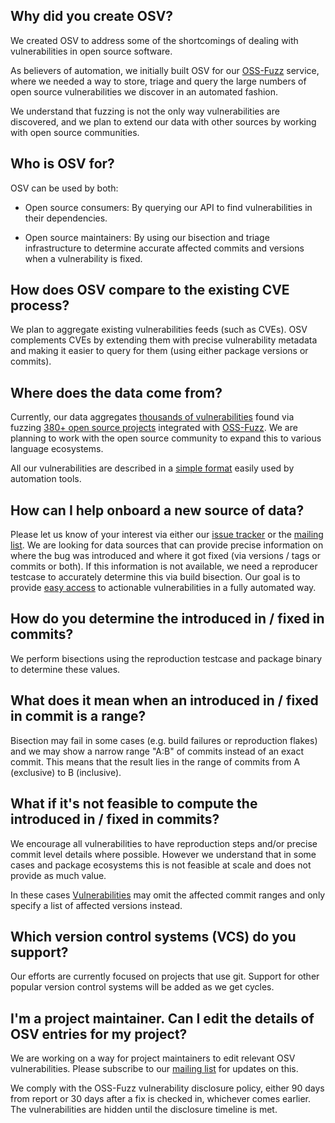 ## Why did you create OSV?

We created OSV to address some of the shortcomings of dealing with
vulnerabilities in open source software.

As believers of automation, we initially built OSV for our
[OSS-Fuzz](https://github.com/google/oss-fuzz) service, where we needed a way to
store, triage and query the large numbers of open source vulnerabilities we
discover in an automated fashion.

We understand that fuzzing is not the only way vulnerabilities are discovered,
and we plan to extend our data with other sources by working with open source
communities.

## Who is OSV for?

OSV can be used by both:

- Open source consumers: By querying our API to find vulnerabilities in their
  dependencies.

- Open source maintainers: By using our bisection and triage infrastructure to
  determine accurate affected commits and versions when a vulnerability is
  fixed.

## How does OSV compare to the existing CVE process?

We plan to aggregate existing vulnerabilities feeds (such as CVEs). OSV
complements CVEs by extending them with precise vulnerability metadata and
making it easier to query for them (using either package versions or commits).

## Where does the data come from?

Currently, our data aggregates [thousands of vulnerabilities](https://bugs.chromium.org/p/oss-fuzz/issues/list?q=Type%3DBug-Security%20-status%3AWontFix%2CDuplicate&can=1) found via fuzzing
[380+ open source projects](https://github.com/google/oss-fuzz/tree/master/projects)
integrated with
[OSS-Fuzz](https://github.com/google/oss-fuzz). We are planning to work with the
open source community to expand this to various language ecosystems.

All our vulnerabilities are described in a [simple format] easily used by
automation tools.

[simple format]: https://osv.dev/docs/#tag/vulnerability_schema

## How can I help onboard a new source of data?

Please let us know of your interest via either our [issue tracker](https://github.com/google/osv/issues)
or the [mailing list](mailto:osv-discuss@googlegroups.com). We are looking for data sources that can provide precise information on where the bug was introduced and where it got fixed (via versions / tags or commits or both). If this information is not available, we need a reproducer testcase to accurately determine this via build bisection. Our goal is to provide [easy access](https://osv.dev/docs/#tag/api) to actionable vulnerabilities in a fully automated way.
 
## How do you determine the introduced in / fixed in commits?

We perform bisections using the reproduction testcase and package binary to determine these values.

## What does it mean when an introduced in / fixed in commit is a range?

Bisection may fail in some cases (e.g. build failures or reproduction flakes) and
we may show a narrow range "A:B" of commits instead of an exact commit. This means that the result lies in the range of commits from A (exclusive) to B (inclusive).

## What if it's not feasible to compute the introduced in / fixed in commits?

We encourage all vulnerabilities to have reproduction steps and/or precise
commit level details where possible. However we understand that in some cases
and package ecosystems this is not feasible at scale and does not provide as
much value.

In these cases [Vulnerabilities] may omit the affected commit ranges and
only specify a list of affected versions instead.

[Vulnerabilities]: https://osv.dev/docs/#tag/vulnerability_schema

## Which version control systems (VCS) do you support?

Our efforts are currently focused on projects that use git. Support for other
popular version control systems will be added as we get cycles.

## I'm a project maintainer. Can I edit the details of OSV entries for my project?

We are working on a way for project maintainers to edit relevant OSV vulnerabilities. Please subscribe to our [mailing list](mailto:osv-discuss@googlegroups.com) for updates on this.

We comply with the OSS-Fuzz vulnerability disclosure policy, either 90 days from report or 30 days after a fix is checked in, whichever comes earlier. The vulnerabilities are hidden until the disclosure timeline is met.
